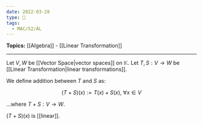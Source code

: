 ```yaml
---
date: 2022-03-28
type: 🧠
tags:
  - MAC/S2/ÁL
---
```


**Topics:** [[Algebra]] - [[Linear Transformation]]

---

Let $V, W$ be [[Vector Space|vector spaces]] on $\mathbb{K}$. Let $T, S : V \rightarrow W$ be [[Linear Transformation|linear transformations]].

We define addition between $T$ and $S$ as:

$$
(T+S)(x) := T(x) + S(x),\ \forall x \in V
$$

…where $T + S : V \rightarrow W$.

$(T+S)(x)$ is [[linear]].
